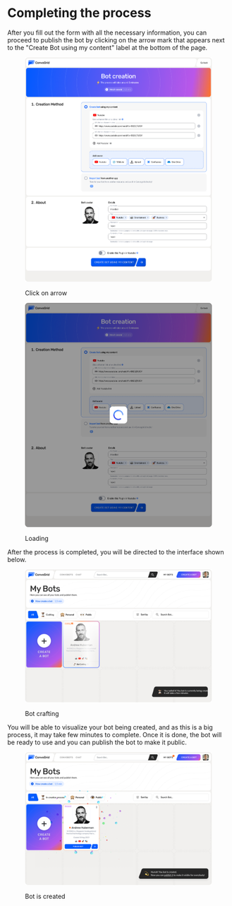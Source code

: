 # Completing the process

After you fill out the form with all the necessary information, you can proceed to publish the bot by clicking on the arrow mark that appears next to the "Create Bot using my content" label at the bottom of the page.

<div>

<figure><img src="../../.gitbook/assets/Bot creation_Bot creation using own content (No inputs) (3).png" alt=""><figcaption><p>Click on arrow</p></figcaption></figure>

 

<figure><img src="../../.gitbook/assets/Loading.png" alt=""><figcaption><p>Loading</p></figcaption></figure>

</div>

After the process is completed, you will be directed to the interface shown below.

<figure><img src="../../.gitbook/assets/Publish bot.png" alt=""><figcaption><p>Bot crafting</p></figcaption></figure>

You will be able to visualize your bot being created, and as this is a big process, it may take few minutes to complete. Once it is done, the bot will be ready to use and you can publish the bot to make it public.

<figure><img src="../../.gitbook/assets/Publish bot (1).png" alt=""><figcaption><p>Bot is created</p></figcaption></figure>

